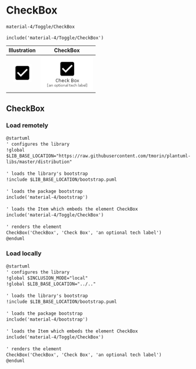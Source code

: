 # CheckBox


```text
material-4/Toggle/CheckBox
```

```text
include('material-4/Toggle/CheckBox')
```



| Illustration | CheckBox |
| :---: | :---: |
| ![illustration for Illustration](../../material-4/Toggle/CheckBox.png) | ![illustration for CheckBox](../../material-4/Toggle/CheckBox.Local.png) |




## CheckBox

### Load remotely
```plantuml
@startuml
' configures the library
!global $LIB_BASE_LOCATION="https://raw.githubusercontent.com/tmorin/plantuml-libs/master/distribution"

' loads the library's bootstrap
!include $LIB_BASE_LOCATION/bootstrap.puml

' loads the package bootstrap
include('material-4/bootstrap')

' loads the Item which embeds the element CheckBox
include('material-4/Toggle/CheckBox')

' renders the element
CheckBox('CheckBox', 'Check Box', 'an optional tech label')
@enduml
```

### Load locally
```plantuml
@startuml
' configures the library
!global $INCLUSION_MODE="local"
!global $LIB_BASE_LOCATION="../.."

' loads the library's bootstrap
!include $LIB_BASE_LOCATION/bootstrap.puml

' loads the package bootstrap
include('material-4/bootstrap')

' loads the Item which embeds the element CheckBox
include('material-4/Toggle/CheckBox')

' renders the element
CheckBox('CheckBox', 'Check Box', 'an optional tech label')
@enduml
```

